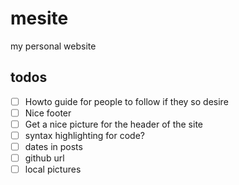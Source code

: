 # mesite
my personal website

## todos ##
* [ ] Howto guide for people to follow if they so desire
* [ ] Nice footer
* [ ] Get a nice picture for the header of the site
* [ ] syntax highlighting for code?
* [ ] dates in posts
* [ ] github url
* [ ] local pictures
